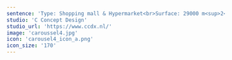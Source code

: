 ```yaml
---
sentence: 'Type: Shopping mall & Hypermarket<br>Surface: 29000 m<sup>2</sup> <br>Software: Sketchup, Autocad, Adobe Suite'
studio: 'C Concept Design'
studio_url: 'https://www.ccdx.nl/'
image: 'caroussel4.jpg'
icon: 'carousel4_icon_a.png'
icon_size: '170'
---
```


